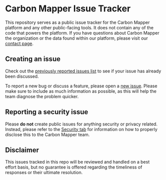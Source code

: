 # Carbon Mapper Issue Tracker

This repository serves as a public issue tracker for the Carbon Mapper platform and any other public-facing tools. It does not contain any of the code that powers the platform. If you have questions about Carbon Mapper the organization or the data found within our platform, please visit our [contact page](https://carbonmapper.org/contact-us).

## Creating an issue

Check out the [previously reported issues list](https://github.com/carbon-mapper/platform-public/issues) to see if your issue has already been discussed.

To report a new bug or discuss a feature, please open a [new issue](https://github.com/carbon-mapper/platform-public/issues/new/choose). Please make sure to include as much information as possible, as this will help the team diagnose the problem quicker.

## Reporting a security issue

Please **do not** create public issues for anything security or privacy related. Instead, please refer to the [Security tab](https://github.com/carbon-mapper/platform-public/security/policy) for information on how to properly disclose this to the Carbon Mapper team.

## Disclaimer

This issues tracked in this repo will be reviewed and handled on a best effort basis, but no guarantee is offered regarding the timeliness of responses or their ultimate resolution.
